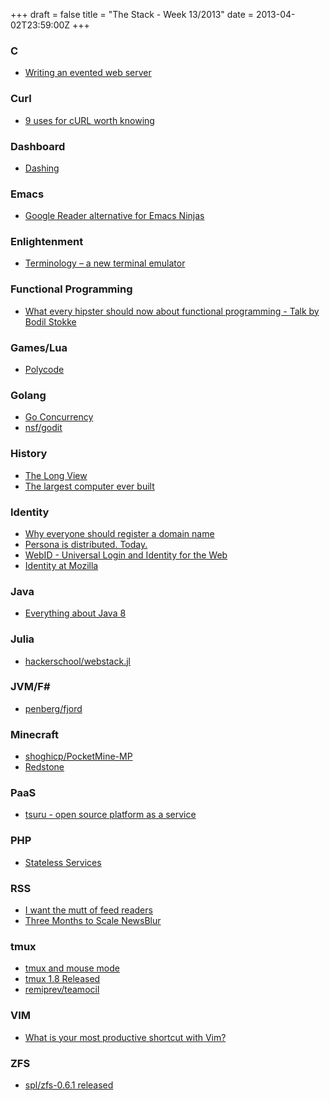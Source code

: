 +++
draft = false
title = "The Stack - Week 13/2013"
date = 2013-04-02T23:59:00Z
+++



### C

 - [Writing an evented web server][applidiumwritinganeventedwebserver]

[applidiumwritinganeventedwebserver]: http://applidium.com/en/news/writing_an_evented_web_server/


### Curl

 - [9 uses for cURL worth knowing][9usesforcurlworthknowinghttpkittoolsforhackingonhttp]

[9usesforcurlworthknowinghttpkittoolsforhackingonhttp]: https://httpkit.com/resources/HTTP-from-the-Command-Line/


### Dashboard

 - [Dashing][dashing]

[dashing]: http://shopify.github.com/dashing/


### Emacs

 - [Google Reader alternative for Emacs Ninjas][googlereaderalternativeforemacsninjasidorobots]

[googlereaderalternativeforemacsninjasidorobots]: http://idorobots.org/2013/03/30/greader-alternative/


### Enlightenment

 - [Terminology – a new terminal emulator][terminologyanewterminalemulator]

[terminologyanewterminalemulator]: https://news.ycombinator.com/item?id=5438089


### Functional Programming

 - [What every hipster should now about functional programming - Talk by Bodil Stokke][parleyscombodil]

[parleyscombodil]: http://parleys.com/#play/5148922b0364bc17fc56ca4d/chapter0/about


### Games/Lua

 - [Polycode][polycode]

[polycode]: http://polycode.org/


### Golang

 - [Go Concurrency][goconcurrency]
 - [nsf/godit][nsfgoditgithub]

[goconcurrency]: http://www.slideshare.net/jgrahamc/go-oncurrency
[nsfgoditgithub]: https://github.com/nsf/godit


### History

 - [The Long View][thelongview]
 - [The largest computer ever built][thelargestcomputereverbuiltlocklinonscience]

[thelongview]: http://ompldr.org/vaHh3bA
[thelargestcomputereverbuiltlocklinonscience]: https://scottlocklin.wordpress.com/2013/03/28/the-largest-computer-ever-built/


### Identity

 - [Why everyone should register a domain name][whyeveryoneshouldregisteradomainnamedangillmorcommentisfreeguardiancouk]
 - [Persona is distributed. Today.][personaisdistributedtoday]
 - [WebID - Universal Login and Identity for the Web][webiduniversalloginandidentityfortheweb]
 - [Identity at Mozilla][identityatmozilla]

[whyeveryoneshouldregisteradomainnamedangillmorcommentisfreeguardiancouk]: http://www.guardian.co.uk/commentisfree/2013/mar/28/why-everyone-should-register-domain-name
[personaisdistributedtoday]: https://news.ycombinator.com/item?id=5446728
[webiduniversalloginandidentityfortheweb]: http://webid.info/
[identityatmozilla]: http://identity.mozilla.com/post/46374271364/persona-is-distributed-today


### Java

 - [Everything about Java 8][everythingaboutjava8techempowerblog]

[everythingaboutjava8techempowerblog]: http://www.techempower.com/blog/2013/03/26/everything-about-java-8/


### Julia

 - [hackerschool/webstack.jl][hackerschoolwebstackjlgithub]

[hackerschoolwebstackjlgithub]: https://github.com/hackerschool/webstack.jl


### JVM/F#

 - [penberg/fjord][penbergfjordgithub]

[penbergfjordgithub]: https://github.com/penberg/fjord


### Minecraft

 - [shoghicp/PocketMine-MP][shoghicppocketminempgithub]
 - [Redstone][redstone]

[shoghicppocketminempgithub]: https://github.com/shoghicp/PocketMine-MP
[redstone]: http://www.redstone.io/


### PaaS

 - [tsuru - open source platform as a service][tsuruopensourceplatformasaservice]

[tsuruopensourceplatformasaservice]: http://globocom.github.com/tsuru/


### PHP

 - [Stateless Services][statelessservices]

[statelessservices]: https://igor.io/2013/03/31/stateless-services.html


### RSS

 - [I want the mutt of feed readers][zedashaw]
 - [Three Months to Scale NewsBlur][threemonthstoscalenewsblur]

[zedashaw]: http://www.zedshaw.com/essays/i_want_the_mutt_of_feed_readers.html
[threemonthstoscalenewsblur]: https://news.ycombinator.com/item?id=5391713


### tmux

 - [tmux and mouse mode][tmuxandmousemodedanlowe]
 - [tmux 1.8 Released][tmux18released]
 - [remiprev/teamocil][remiprevteamocilgithub]

[tmuxandmousemodedanlowe]: http://tangledhelix.com/blog/2012/07/16/tmux-and-mouse-mode/
[tmux18released]: https://news.ycombinator.com/item?id=5461785
[remiprevteamocilgithub]: https://github.com/remiprev/teamocil


### VIM

 - [What is your most productive shortcut with Vim?][productivitywhatisyourmostproductiveshortcutwithvimstackoverflow]

[productivitywhatisyourmostproductiveshortcutwithvimstackoverflow]: http://stackoverflow.com/questions/1218390/what-is-your-most-productive-shortcut-with-vim/1220118#1220118


### ZFS

 - [spl/zfs-0.6.1 released][splzfs061releasedgooglegroups]

[splzfs061releasedgooglegroups]: https://groups.google.com/a/zfsonlinux.org/forum/?fromgroups=#!topic/zfs-announce/ZXADhyOwFfA
